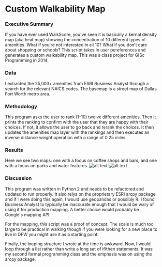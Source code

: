 # Custom Walkability Map
### Executive Summary
If you have ever used WalkScore, you've seen it is basically a kernal density map (aka heat map) showing the concentration of 10 different types of amenities. What if you're not interested in all 10? What if you don't care about shopping or schools? This script takes in user pereferences and generates a custom walkability map. This was a class project for GISc Programming in 2014. 
### Data
I extracted the 25,000+ amenities from ESRI Business Analyst through a search for the relevant NAICS codes. The basemap is a street map of Dallas Fort Worth metro area.
### Methodology
This program asks the user to rank (1-10) twelve different amenities. Then it prints the ranking to confirm with the user that they are happy with their choices. If not, it allows the user to go back and rerank the choices. It then updates the amenities map layer with the rankings and then executes an inverse distance weight operation with a range of 0.25 miles.
### Results
Here we see two maps: one with a focus on coffee shops and bars, and one with a focus on parks and water features.
![alt text](https://github.com/LouisRBurns/custom_walkability_map/blob/master/ExportMaps/Coffee_and_Bars.png "Coffee and Bars")
![alt text](https://github.com/LouisRBurns/custom_walkability_map/blob/master/ExportMaps/Parks_and_Water.png "Parks and Water")
### Discussion
This program was written in Python 2 and needs to be refactored and updated to run properly. It also relys on the proprietary ESRI arcpy package and if I were doing this again, I would use geopandas or possibly R. I found Business Analyst to typically be inaccurate enough that I would be wary of using it for production mapping. A better choice would probably be Google's mapping API. 

For the mapping, this script was a proof of concept. The scale is much too large to be practical in walking though if you were looking for a new place to live in DFW you might use it as a starting point. 

Finally, the looping structure I wrote at the time is awkward. Now, I would loop through a list rather than write a long set of if/then statements. It was my second formal programming class and the emphasis was on using the arcpy package. 
